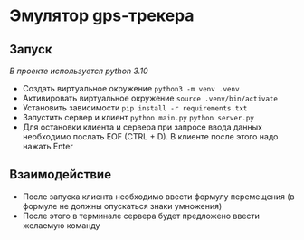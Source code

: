 # Эмулятор gps-трекера

## Запуск
_В проекте используется python 3.10_
- Создать виртуальное окружение `python3 -m venv .venv`
- Активировать виртуальное окружение `source .venv/bin/activate`
- Установить зависимости `pip install -r requirements.txt`
- Запустить сервер и клиент `python main.py` `python server.py`
- Для остановки клиента и сервера при запросе ввода данных необходимо послать EOF (CTRL + D). В клиенте после этого надо нажать Enter

## Взаимодействие
- После запуска клиента необходимо ввести формулу перемещения (в формуле не должны опускаться знаки умножения)
- После этого в терминале сервера будет предложено ввести желаемую команду